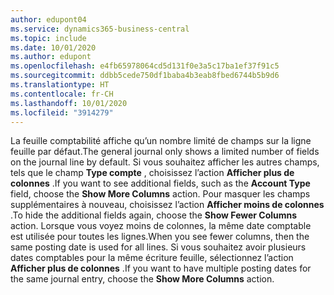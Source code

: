 ```yaml
---
author: edupont04
ms.service: dynamics365-business-central
ms.topic: include
ms.date: 10/01/2020
ms.author: edupont
ms.openlocfilehash: e4fb65978064cd5d131f0e3a5c17ba1ef37f91c5
ms.sourcegitcommit: ddbb5cede750df1baba4b3eab8fbed6744b5b9d6
ms.translationtype: HT
ms.contentlocale: fr-CH
ms.lasthandoff: 10/01/2020
ms.locfileid: "3914279"
---
```

<span data-ttu-id="76761-101">La feuille comptabilité affiche qu’un nombre limité de champs sur la ligne feuille par défaut.</span><span class="sxs-lookup"><span data-stu-id="76761-101">The general journal only shows a limited number of fields on the journal line by default.</span></span> <span data-ttu-id="76761-102">Si vous souhaitez afficher les autres champs, tels que le champ **Type compte** , choisissez l’action **Afficher plus de colonnes** .</span><span class="sxs-lookup"><span data-stu-id="76761-102">If you want to see additional fields, such as the **Account Type** field, choose the **Show More Columns** action.</span></span> <span data-ttu-id="76761-103">Pour masquer les champs supplémentaires à nouveau, choisissez l’action **Afficher moins de colonnes** .</span><span class="sxs-lookup"><span data-stu-id="76761-103">To hide the additional fields again, choose the **Show Fewer Columns** action.</span></span> <span data-ttu-id="76761-104">Lorsque vous voyez moins de colonnes, la même date comptable est utilisée pour toutes les lignes.</span><span class="sxs-lookup"><span data-stu-id="76761-104">When you see fewer columns, then the same posting date is used for all lines.</span></span> <span data-ttu-id="76761-105">Si vous souhaitez avoir plusieurs dates comptables pour la même écriture feuille, sélectionnez l’action **Afficher plus de colonnes** .</span><span class="sxs-lookup"><span data-stu-id="76761-105">If you want to have multiple posting dates for the same journal entry, choose the **Show More Columns** action.</span></span>  
